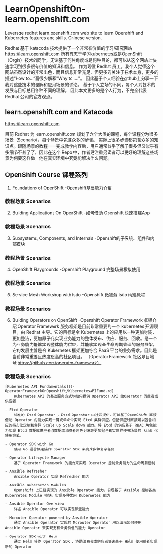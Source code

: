 # LearnOpenshiftOn-learn.openshift.com
Leverage redhat learn.openshift.com web site to learn Openshift and Kubernetes features and skills. Chinese version.

Redhat 基于 katacoda 技术提供了一个非常有价值的学习/研究网站
https://learn.openshift.com
所有有志于学习kubernetes或是OpenShift（Orgin）技术的同学，无论基于何种角度或是何种目的，都可以从这个网站上快速学习到很多很有价值的知识和信息。
作为现役 Redhat 员工，我个人觉得这个网站虽然设计的非常出色，而且信息非常充足，但更多的关注于技术本身，更多的描述“How to...”而很少解释"Why to ...."。 因此基于个人经验在github上分享一下我对这些技术的理解和应用场景的讨论。 基于个人立场的不同，每个人对技术的发展与目标总用各种不同的理解。 因此本文更多的是个人行为，不完全代表 Redhat 公司的官方观点。

## learn.openshift.com and Katacoda
https://learn.openshift.com

目前 Redhat 为 learn.openshift.com 规划了六个大类的课程，每个课程分为很多场景（Scenario），每个场景中包含众多的步骤。 实际上很多步骤都包含众多的知识点。跟随场景的教程一一完成教学内容后，用户通常似乎了解了很多但又似乎有多细节不甚了了。因此在这个 Repo 中，作者更注重另读者可以更好的理解这些场景为何要这样做，他在真实环境中究竟能解决什么问题。

## OpenShift Course 课程系列

1. Foundations of OpenShift 
    -Openshift基础能力介绍

### 教程场景 Scenarios

2. Building Applications On OpenShift 
    -如何借助 Openshift 快速搭建App

### 教程场景 Scenarios

3. Subsystems, Components, and Internals 
    -Openshift的子系统、组件和内部模块

### 教程场景 Scenarios

4. OpenShift Playgrounds 
    -Openshift Playground 完整场景模拟使用

### 教程场景 Scenarios


5. Service Mesh Workshop with Istio 
    -Openshift 微服务 Istio 构建教程

### 教程场景 Scenarios

6. Building Operators on OpenShift 
    -Openshift Operator Framework 框架介绍
  Operator Framework 服务框架是目前非常重要的一个 kubernetes 开源项目。由 Redhat 主导。它的目标是令 Kubernetes 上的应用以一种更加封装，更加整洁，更加原子化实现业务能力的整体发布、供应、服务、回收。是一个为业务能力能够实现整体能力供应，并能够实现全生命周期管理的服务框架。它的发展主旨是令 Kubernetes 框架更加符合 PaaS 平台的业务需求。因此是当前非常重要且热度很高的社区项目。 （Operator Framework 社区项目地址 https://github.com/operator-framework）

### 教程场景 Scenarios

    [Kubernetes API Fundamentals](6-OperatorFrameworkOnOpenshift/KubernetesAPIFund.md)
        Kubernetes API 的基础服务方式与如何提供 Operator API 给Operator 消费者或供应者

    - Etcd Operator
        标准的 Etcd Operator ，Etcd Operator 由社区提供，可以基于OpenShift 直接借助 Operator 的能力实现一键或单命令实现 Etcd 集群供应，包括供应时直接可以包含相应的持久化定制和集群 Scale up Scale down 能力。将 Etcd 的供应基于 RBAC 角色能力实现 Etcd 数据库供应者与数据库消费者角色分离等更加贴合真实世界使用场景的 PaaS 化使用方式。

    - Operator SDK with Go
        使用 Go 语言快速操作 Operator SDK 来完成多种复杂任务

    - Operator Lifecycle Manager
        基于 Operator Framework 的能力来实现 Operator 控制业务能力的生命周期控制

    - Ansible Refresher
        Ansible Operator 实现 Refresher 能力

    - Ansible Kubernetes Modules
        Openshift 上已经实现的 Ansible Operator 能力，实现基于 Ansible 控制各类 Kubernetes Module 模块。实现多种常用 Kubernetes 能力

    - Ansible Operator Overview
        详述 Ansible Operator 可以实现那些能力

    - Mcrouter Operator powered by Ansible Operator
        通过 Ansible Operator 实现的 Mcrouter Operator 用以演示如何使用 Ansible Operator 来实现更有业务价值的能力 Operator

    - Operator SDK with Helm
        通过 Helm 操作 Operator SDK ，协助消费者或供应者快速基于 Helm 使用或者实现新的 Operator
